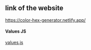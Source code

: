 ## link of the website

https://color-hex-generator.netlify.app/

#### Values JS

[values.js](https://github.com/noeldelgado/values.js)
